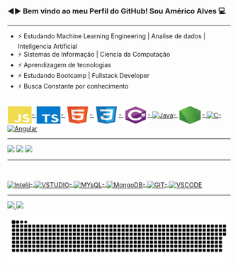 ### ◀▶ Bem vindo ao meu Perfil do GitHub! Sou Américo Alves 💻

<hr>

- ⚡ Estudando Machine Learning Engineering | Analise de dados | Inteligencia Artificial 
- ⚡ Sistemas de Informação | Ciencia da Computação
- ⚡ Aprendizagem de tecnologias 
- ⚡ Estudando Bootcamp | Fullstack Developer
- ⚡ Busca Constante por conhecimento


<div style="display: inline_block"><br>
  <a href="https://github.com/AmericoAlves35">
  <img align="center" alt="Js" height="40" width="55" src="https://raw.githubusercontent.com/devicons/devicon/master/icons/javascript/javascript-plain.svg">-
  <img align="center" alt="Ts" height="40" width="55" src="https://raw.githubusercontent.com/devicons/devicon/master/icons/typescript/typescript-plain.svg">-
  <img align="center" alt="HTML" height="40" width="55" src="https://raw.githubusercontent.com/devicons/devicon/master/icons/html5/html5-original.svg">-
  <img align="center" alt="CSS" height="40" width="55" src="https://raw.githubusercontent.com/devicons/devicon/master/icons/css3/css3-original.svg">-
  <img align="center" alt="Csharp" height="40" width="55" src="https://raw.githubusercontent.com/devicons/devicon/master/icons/csharp/csharp-original.svg">-
  <img align="center" alt="Java" height="50" width="60" src="https://cdn.jsdelivr.net/gh/devicons/devicon/icons/java/java-original-wordmark.svg">-
  <img align="center" alt="NodeJs" height="40" width="55" src="https://raw.githubusercontent.com/devicons/devicon/master/icons/nodejs/nodejs-original.svg">-
  <img align="center" alt="C" height="40" width="55" src="https://cdn.jsdelivr.net/gh/devicons/devicon/icons/c/c-original.svg">-
  <img align="center" alt="Angular" height="40" width="55" src="https://cdn.jsdelivr.net/gh/devicons/devicon/icons/angularjs/angularjs-original.svg"></a>
</div>

  <hr>

<div>
  <a href="https://www.instagram.com/americoalves21/" target="_blank"><img src="https://img.shields.io/badge/-Instagram-%23E4405F?style=for-the-badge&logo=instagram&logoColor=white" target="_blank"></a>
  <a href = "mailto:m_eco_21@hotmail.com"><img src="https://img.shields.io/badge/Microsoft_Outlook-0078D4?style=for-the-badge&logo=microsoft-outlook&logoColor=white" target="_blank"></a>
  <a href="https://www.linkedin.com/in/am%C3%A9rico-alves-tecnologia/" target="_blank"><img src="https://img.shields.io/badge/-LinkedIn-%230077B5?style=for-the-badge&logo=linkedin&logoColor=white" target="_blank"></a> 
 </div>

<hr>


<div style="display: inline_block"><br>
  <a href="https://github.com/AmericoAlves35">
  
  <img align="center" alt="Intelij" height="40" width="55" src="https://cdn.jsdelivr.net/gh/devicons/devicon/icons/intellij/intellij-original.svg">-
  <img align="center" alt="VSTUDIO" height="40" width="55" src="https://cdn.jsdelivr.net/gh/devicons/devicon/icons/visualstudio/visualstudio-plain.svg">-
   <img align="center" alt="MYsQL" height="40" width="55" src="https://cdn.jsdelivr.net/gh/devicons/devicon/icons/mysql/mysql-original.svg">-
   <img align="center" alt="MongoDB" height="40" width="55" src="https://cdn.jsdelivr.net/gh/devicons/devicon/icons/mongodb/mongodb-original-wordmark.svg">-
     <img align="center" alt="GIT" height="40" width="55" src="https://cdn.jsdelivr.net/gh/devicons/devicon/icons/git/git-original.svg">-
     <img align="center" alt="VSCODE" height="40" width="55" src="https://cdn.jsdelivr.net/gh/devicons/devicon/icons/vscode/vscode-original.svg">
  
  </a>
  
</div>


<hr>

<div>
  <a href="https://github.com/AmericoAlves35">
   <img height="180em" src="https://github-readme-stats.vercel.app/api/top-langs/?username=rafaballerini&layout=compact&langs_count=7&theme=tokyonight"> 
    
   <img height="180em" src="https://github-readme-stats.vercel.app/api?username=AmericoAlves35&show_icons=true&theme=tokyonight&include_all_commits=true&count_private=true">

</div>
  
  
  
  
  
  ![Snake animation](https://github.com/AmericoAlves35/AmericoAlves35/blob/output/github-contribution-grid-snake.svg)
  
  
  
  
  
  
  
